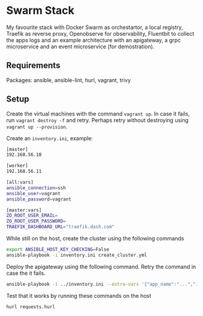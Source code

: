# Swarm Stack

My favourite stack with Docker Swarm as orchestartor, a local registry, Traefik as reverse proxy, Openobserve for observability, Fluentbit to collect the apps logs and an example architecture with an apigateway, a grpc microservice and an event microservice (for demostration).

## Requirements

Packages: ansible, ansible-lint, hurl, vagrant, trivy

## Setup

Create the virtual machines with the command `vagrant up`. In case it fails, run `vagrant destroy -f` and retry. Perhaps retry without destroying using `vagrant up --provision`.

Create an `inventory.ini`, example:

```bash
[master]
192.168.56.10

[worker]
192.168.56.11

[all:vars]
ansible_connection=ssh
ansible_user=vagrant
ansible_password=vagrant

[master:vars]
ZO_ROOT_USER_EMAIL=
ZO_ROOT_USER_PASSWORD=
TRAEFIK_DASHBOARD_URL="traefik.dash.com"
```

While still on the host, create the cluster using the following commands

```bash
export ANSIBLE_HOST_KEY_CHECKING=False 
ansible-playbook -i inventory.ini create_cluster.yml
```

Deploy the apigateway using the following command. Retry the command in case the it fails.

```bash
ansible-playbook -i ../inventory.ini --extra-vars '{"app_name":"...","image_tag":"...","num_replicas":"..."}' deploy.yml
```

Test that it works by running these commands on the host

```bash
hurl requests.hurl
```
